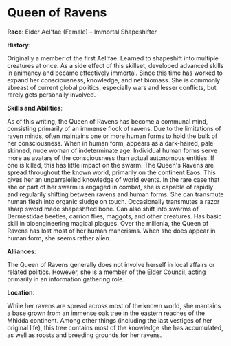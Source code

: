 # Queen of Ravens

**Race**: Elder Ael'fae (Female) – Immortal Shapeshifter

**History**:

Originally a member of the first Ael'fae. Learned to shapeshift into multiple creatures at once. As a side effect of this skillset, developed advanced skills in animancy and became effectively immortal.
Since this time has worked to expand her consciousness, knowledge, and net biomass.
She is commonly abreast of current global politics, especially wars and lesser conflicts, but rarely gets personally involved.

**Skills and Abilities**:

As of this writing, the Queen of Ravens has become a communal mind, consisting primarily of an immense flock of ravens. Due to the limitations of raven minds, often maintains one or more human forms to hold the bulk of her 
consciousness. When in human form, appears as a dark-haired, pale skinned, nude woman of indeterminate age. Individual human forms serve more as avatars of the consciousness than actual autonomous entities. If one is killed, 
this has little impact on the swarm.
The Queen's Ravens are spread throughout the known world, primarily on the continent Eaos. This gives her an unparralelled knowledge of world events.
In the rare case that she or part of her swarm is engaged in combat, she is capable of rapidly and regularily shifting between ravens and human forms. She can transmute human flesh into organic sludge on touch. Occasionally 
transmutes a razor sharp sword made shapeshfted bone. Can also shift into swarms of Dermestidae beetles, carrion flies, maggots, and other creatures. Has basic skill in bioengineering magical plagues.
Over the millenia, the Queen of Ravens has lost most of her human manerisms. When she does appear in human form, she seems rather alien.

**Alliances**:

The Queen of Ravens generally does not involve herself in local affairs or related politics. However, she is a member of the Elder Council, acting primarily in an information gathering role.

**Location**:

While her ravens are spread across most of the known world, she mantains a base grown from an immense oak tree in the eastern reaches of the Mhidda continent. Among other things (including the last vestiges of her original life), 
this tree contains most of the knowledge she has accumulated, as well as roosts and breeding grounds for her ravens.